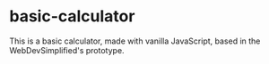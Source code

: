 # basic-calculator
This is a basic calculator, made with vanilla JavaScript, based in the WebDevSimplified's prototype.

